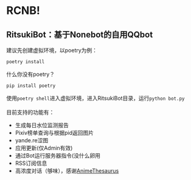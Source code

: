 # RCNB! 
## RitsukiBot：基于Nonebot的自用QQbot
建议先创建虚拟环境，以poetry为例：<br>
```python
poetry install
```
什么你没有poetry？
```python
pip install poetry
```
使用```poetry shell```进入虚拟环境，进入RitsukiBot目录，运行```python bot.py```<br><br>
目前支持的功能有： 
- 生成每日水位监测报告
- Pixiv榜单查询与根据pid返回图片
- yande.re涩图
- 应用更新(仅Admin有效)
- 通过Bot运行服务器指令(没什么卵用
- RSS订阅信息
- 高浓度对话（够味），感谢[AnimeThesaurus](https://github.com/Kyomotoi/AnimeThesaurus)
